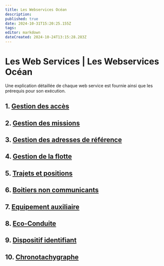 ```yaml
---
title: Les Webservices Océan
description: 
published: true
date: 2024-10-31T15:20:25.155Z
tags: 
editor: markdown
dateCreated: 2024-10-24T13:15:28.283Z
---
```


# Les Web Services | Les Webservices Océan

Une explication détaillée de chaque web service est fournie ainsi que les prérequis pour son exécution.

## 1. [Gestion des accès](web-services/acces.md)

## 2. [Gestion des missions](web-services/missions.md)

## 3. [Gestion des adresses de référence](web-services/adresses.md)

## 4. [Gestion de la flotte](web-services/flotte.md)

## 5. [Trajets et positions](web-services/trajets-et-positions.md)

## 6. [Boitiers non communicants](web-services/boitiers-non-communicants.md)

## 7. [Equipement auxiliaire](web-services/equipement-auxiliaire.md)

## 8. [Eco-Conduite](web-services/eco-conduite.md)

## 9. [Dispositif identifiant](web-services/dispositif-identifiant.md)

## 10. [Chronotachygraphe](web-services/chronotachygraphe.md)


